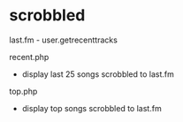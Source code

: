 # scrobbled
last.fm  -  user.getrecenttracks


recent.php
- display last 25 songs scrobbled to last.fm

top.php
- display top songs scrobbled to last.fm
